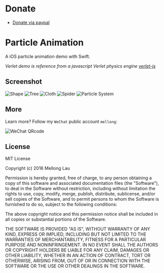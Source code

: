 Donate
===========

* [Donate via paypal](https://paypal.me/mellonglau)

# Particle Animation
A iOS particle animation demo with Swift.

*Verlet demo is reference from a javascript Verlet physics engine [verlet-js](https://github.com/subprotocol/verlet-js)*

## Screenshot

![Shape](./screenshot-shape.gif)
![Tree](./screenshot-tree.gif)
![Cloth](./screenshot-cloth.gif)
![Spider](./screenshot-spider.gif)
![Particle System](./screenshot-particle-system.gif)

## More
Learn more? Follow my `WeChat` public account `mellong`:

![WeChat QRcode](http://blog.devlong.com/blogImages/qrcode_for_mellong.jpg)

## License

MIT License

Copyright (c) 2016 Mellong Lau

Permission is hereby granted, free of charge, to any person obtaining a copy
of this software and associated documentation files (the "Software"), to deal
in the Software without restriction, including without limitation the rights
to use, copy, modify, merge, publish, distribute, sublicense, and/or sell
copies of the Software, and to permit persons to whom the Software is
furnished to do so, subject to the following conditions:

The above copyright notice and this permission notice shall be included in all
copies or substantial portions of the Software.

THE SOFTWARE IS PROVIDED "AS IS", WITHOUT WARRANTY OF ANY KIND, EXPRESS OR
IMPLIED, INCLUDING BUT NOT LIMITED TO THE WARRANTIES OF MERCHANTABILITY,
FITNESS FOR A PARTICULAR PURPOSE AND NONINFRINGEMENT. IN NO EVENT SHALL THE
AUTHORS OR COPYRIGHT HOLDERS BE LIABLE FOR ANY CLAIM, DAMAGES OR OTHER
LIABILITY, WHETHER IN AN ACTION OF CONTRACT, TORT OR OTHERWISE, ARISING FROM,
OUT OF OR IN CONNECTION WITH THE SOFTWARE OR THE USE OR OTHER DEALINGS IN THE
SOFTWARE.
